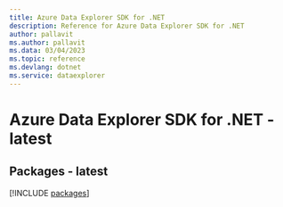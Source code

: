 ```yaml
---
title: Azure Data Explorer SDK for .NET
description: Reference for Azure Data Explorer SDK for .NET
author: pallavit
ms.author: pallavit
ms.data: 03/04/2023
ms.topic: reference
ms.devlang: dotnet
ms.service: dataexplorer
---
```

# Azure Data Explorer SDK for .NET - latest
## Packages - latest
[!INCLUDE [packages](data-explorer-index.md)]